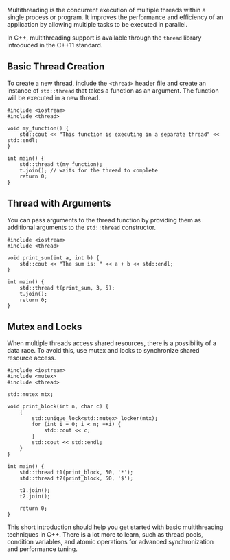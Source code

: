 Multithreading is the concurrent execution of multiple threads within a single process or program. It improves the performance and efficiency of an application by allowing multiple tasks to be executed in parallel.

In C++, multithreading support is available through the `thread` library introduced in the C++11 standard.

## Basic Thread Creation

To create a new thread, include the `<thread>` header file and create an instance of `std::thread` that takes a function as an argument. The function will be executed in a new thread.

```
#include <iostream>
#include <thread>

void my_function() {
    std::cout << "This function is executing in a separate thread" << std::endl;
}

int main() {
    std::thread t(my_function);
    t.join(); // waits for the thread to complete
    return 0;
}
```

## Thread with Arguments

You can pass arguments to the thread function by providing them as additional arguments to the `std::thread` constructor.

```
#include <iostream>
#include <thread>

void print_sum(int a, int b) {
    std::cout << "The sum is: " << a + b << std::endl;
}

int main() {
    std::thread t(print_sum, 3, 5);
    t.join();
    return 0;
}
```

## Mutex and Locks

When multiple threads access shared resources, there is a possibility of a data race. To avoid this, use mutex and locks to synchronize shared resource access.

```
#include <iostream>
#include <mutex>
#include <thread>

std::mutex mtx;

void print_block(int n, char c) {
    {
        std::unique_lock<std::mutex> locker(mtx);
        for (int i = 0; i < n; ++i) {
            std::cout << c;
        }
        std::cout << std::endl;
    }
}

int main() {
    std::thread t1(print_block, 50, '*');
    std::thread t2(print_block, 50, '$');

    t1.join();
    t2.join();

    return 0;
}
```

This short introduction should help you get started with basic multithreading techniques in C++. There is a lot more to learn, such as thread pools, condition variables, and atomic operations for advanced synchronization and performance tuning.